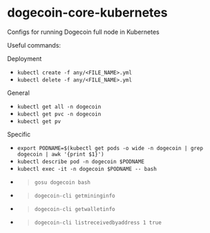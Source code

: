# dogecoin-core-kubernetes
Configs for running Dogecoin full node in Kubernetes

Useful commands:

Deployment
- `kubectl create -f any/<FILE_NAME>.yml`
- `kubectl delete -f any/<FILE_NAME>.yml`

General
- `kubectl get all -n dogecoin`
- `kubectl get pvc -n dogecoin`
- `kubectl get pv`

Specific
- `export PODNAME=$(kubectl get pods -o wide -n dogecoin | grep dogecoin | awk '{print $1}')`
- `kubectl describe pod -n dogecoin $PODNAME`
- `kubectl exec -it -n dogecoin $PODNAME -- bash`
- > `gosu dogecoin bash`
- > `dogecoin-cli getmininginfo`
- > `dogecoin-cli getwalletinfo`
- > `dogecoin-cli listreceivedbyaddress 1 true`

